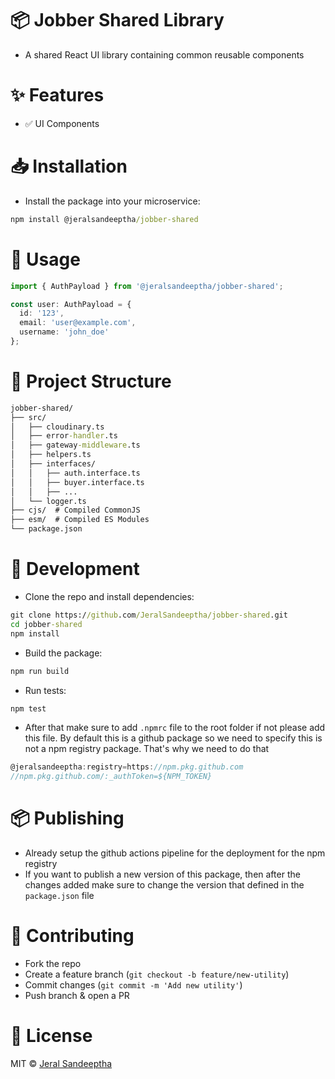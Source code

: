 # 📦 Jobber Shared Library

- A shared React UI library containing common reusable components

# ✨ Features
- ✅ UI Components

# 📥 Installation
- Install the package into your microservice:
```cmd
npm install @jeralsandeeptha/jobber-shared
```

# 🚀 Usage
```ts
import { AuthPayload } from '@jeralsandeeptha/jobber-shared';

const user: AuthPayload = {
  id: '123',
  email: 'user@example.com',
  username: 'john_doe'
};
```

# 📂 Project Structure
```cmd
jobber-shared/
├── src/
│   ├── cloudinary.ts
│   ├── error-handler.ts
│   ├── gateway-middleware.ts
│   ├── helpers.ts
│   ├── interfaces/
│   │   ├── auth.interface.ts
│   │   ├── buyer.interface.ts
│   │   ├── ...
│   └── logger.ts
├── cjs/  # Compiled CommonJS
├── esm/  # Compiled ES Modules
└── package.json
```

# 🔧 Development
- Clone the repo and install dependencies:
```cmd
git clone https://github.com/JeralSandeeptha/jobber-shared.git
cd jobber-shared
npm install
```
- Build the package:
```cmd
npm run build
```
- Run tests:
```cmd
npm test
```

- After that make sure to add `.npmrc` file to the root folder if not please add this file. By default this is a github package so we need to specify this is not a npm registry package. That's why we need to do that 
```js
@jeralsandeeptha:registry=https://npm.pkg.github.com
//npm.pkg.github.com/:_authToken=${NPM_TOKEN}
```

# 📦 Publishing
- Already setup the github actions pipeline for the deployment for the npm registry
- If you want to publish a new version of this package, then after the changes added make sure to change the version that defined in the `package.json` file

# 🤝 Contributing
- Fork the repo
- Create a feature branch (`git checkout -b feature/new-utility`)
- Commit changes (`git commit -m 'Add new utility'`)
- Push branch & open a PR

# 📜 License
MIT © [Jeral Sandeeptha](https://jeral.onrender.com/)